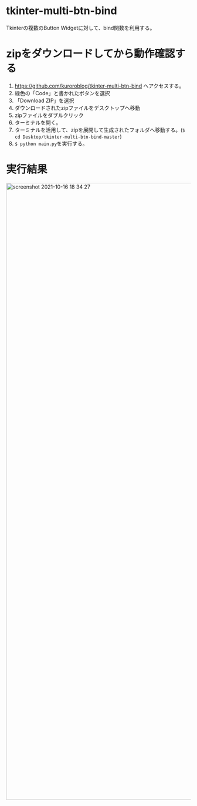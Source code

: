 # tkinter-multi-btn-bind
Tkinterの複数のButton Widgetに対して、bind関数を利用する。

# zipをダウンロードしてから動作確認する
1. https://github.com/kuroroblog/tkinter-multi-btn-bind へアクセスする。
2. 緑色の「Code」と書かれたボタンを選択
3. 「Download ZIP」を選択
4. ダウンロードされたzipファイルをデスクトップへ移動
5. zipファイルをダブルクリック
6. ターミナルを開く。
7. ターミナルを活用して、zipを展開して生成されたフォルダへ移動する。(`$ cd Desktop/tkinter-multi-btn-bind-master`)
8. `$ python main.py`を実行する。

# 実行結果
<img width="1680" alt="screenshot 2021-10-16 18 34 27" src="https://user-images.githubusercontent.com/23373288/137582631-7bcd1f80-92d8-4498-ba7c-08822b47822a.png">
